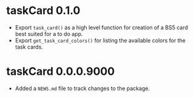 # taskCard 0.1.0

- Export `task_card()` as a high level function for creation of a BS5 card best suited for a to do app.
- Export `get_task_card_colors()` for listing the available colors for the task cards.

# taskCard 0.0.0.9000

* Added a `NEWS.md` file to track changes to the package.
